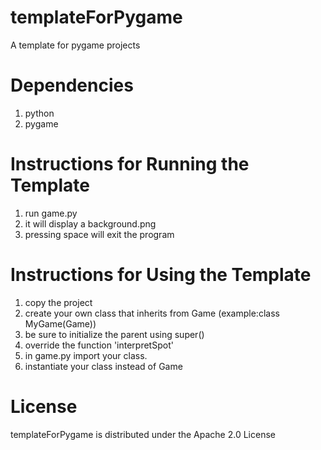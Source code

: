 # templateForPygame
A template for pygame projects

Dependencies
============
1) python
2) pygame

Instructions for Running the Template
=====================================
1) run game.py
2) it will display a background.png
3) pressing space will exit the program

Instructions for Using the Template
===================================
1) copy the project
2) create your own class that inherits from Game (example:class MyGame(Game))
3) be sure to initialize the parent using super()
4) override the function 'interpretSpot'
5) in game.py import your class. 
6) instantiate your class instead of Game

License
========
templateForPygame is distributed under the Apache 2.0 License
